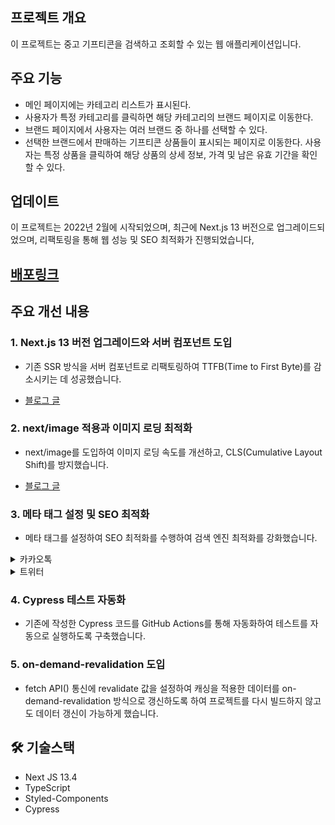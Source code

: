 ## 프로젝트 개요

이 프로젝트는 중고 기프티콘을 검색하고 조회할 수 있는 웹 애플리케이션입니다.

## 주요 기능

- 메인 페이지에는 카테고리 리스트가 표시된다.
- 사용자가 특정 카테고리를 클릭하면 해당 카테고리의 브랜드 페이지로 이동한다.
- 브랜드 페이지에서 사용자는 여러 브랜드 중 하나를 선택할 수 있다.
- 선택한 브랜드에서 판매하는 기프티콘 상품들이 표시되는 페이지로 이동한다.
  사용자는 특정 상품을 클릭하여 해당 상품의 상세 정보, 가격 및 남은 유효 기간을 확인할 수 있다.

## 업데이트

이 프로젝트는 2022년 2월에 시작되었으며, 최근에 Next.js 13 버전으로 업그레이드되었으며, 리팩토링을 통해 웹 성능 및 SEO 최적화가 진행되었습니다,

## [배포링크](https://ncnc.vercel.app/)

## 주요 개선 내용

### 1. Next.js 13 버전 업그레이드와 서버 컴포넌트 도입

- 기존 SSR 방식을 서버 컴포넌트로 리팩토링하여 TTFB(Time to First Byte)를 감소시키는 데 성공했습니다.

- [블로그 글](https://velog.io/@hyunjoong/Next.js-13-pages-app-directory-리펙토링)

### 2. next/image 적용과 이미지 로딩 최적화

- next/image를 도입하여 이미지 로딩 속도를 개선하고, CLS(Cumulative Layout Shift)를 방지했습니다.

- [블로그 글](https://velog.io/@hyunjoong/NextImage-optimization-chache-skeleton)

### 3. 메타 태그 설정 및 SEO 최적화

- 메타 태그를 설정하여 SEO 최적화를 수행하여 검색 엔진 최적화를 강화했습니다.
<details>
<summary>카카오톡</summary>
<div markdown="1">

![image](https://github.com/hyjoong/ncnc/assets/70426440/c33f94eb-990e-4bb0-a252-b76ea7ce43b8)

   </div>
   </details>

   <details>

   <summary>트위터</summary>
   <div markdown="1">

![image](https://github.com/hyjoong/ncnc/assets/70426440/326809c8-d2ed-4a1c-a196-d2d17988aa12)

   </div>
   </details>

### 4. Cypress 테스트 자동화

- 기존에 작성한 Cypress 코드를 GitHub Actions를 통해 자동화하여 테스트를 자동으로 실행하도록 구축했습니다.

### 5. on-demand-revalidation 도입

- fetch API() 통신에 revalidate 값을 설정하여 캐싱을 적용한 데이터를 on-demand-revalidation 방식으로 갱신하도록 하여 프로젝트를 다시 빌드하지 않고도 데이터 갱신이 가능하게 했습니다.

## 🛠 기술스택

- Next JS 13.4
- TypeScript
- Styled-Components
- Cypress
